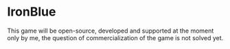 # IronBlue

This game will be open-source, developed and supported at the moment only by me, the question of commercialization of the game is not solved yet.